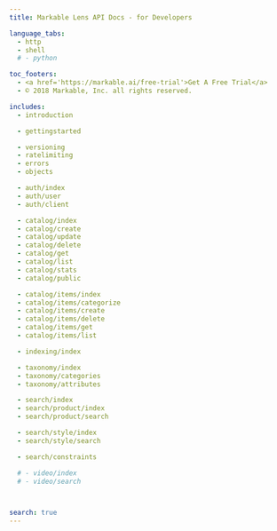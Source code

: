```yaml
---
title: Markable Lens API Docs - for Developers

language_tabs:
  - http
  - shell
  # - python

toc_footers:
  - <a href='https://markable.ai/free-trial'>Get A Free Trial</a>
  - © 2018 Markable, Inc. all rights reserved.

includes:
  - introduction

  - gettingstarted

  - versioning
  - ratelimiting
  - errors
  - objects

  - auth/index
  - auth/user
  - auth/client

  - catalog/index
  - catalog/create
  - catalog/update
  - catalog/delete
  - catalog/get
  - catalog/list
  - catalog/stats
  - catalog/public

  - catalog/items/index
  - catalog/items/categorize
  - catalog/items/create
  - catalog/items/delete
  - catalog/items/get
  - catalog/items/list

  - indexing/index

  - taxonomy/index
  - taxonomy/categories
  - taxonomy/attributes

  - search/index
  - search/product/index
  - search/product/search

  - search/style/index
  - search/style/search

  - search/constraints

  # - video/index
  # - video/search



search: true
---
```

